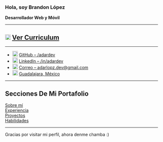 ### Hola, soy Brandon López  
**Desarrollador Web y Móvil**

---

## <img src="https://lightgray-sardine-268341.hostingersite.com/dist/icons/cv_icon.svg" alt="CV Icon" width="18"/> [Ver Curriculum](https://lightgray-sardine-268341.hostingersite.com/dist/cvs/adardevCV.pdf)

---

- <img src="https://lightgray-sardine-268341.hostingersite.com/dist/logos/github_logo.svg" alt="GitHub" width="18"/> [GitHub – /adardev](https://github.com/adardev) 
- <img src="https://lightgray-sardine-268341.hostingersite.com/dist/logos/linkedin_logo.svg" alt="LinkedIn" width="18"/> [LinkedIn – /in/adardev](https://www.linkedin.com/in/adardev)
- <img src="https://lightgray-sardine-268341.hostingersite.com/dist/icons/email_icon.svg" alt="Email" width="18"/> [Correo – adarlopz.dev@gmail.com](mailto:adarlopz.dev@gmail.com)
- <img src="https://lightgray-sardine-268341.hostingersite.com/dist/icons/map_icon.svg" alt="Ubicación" width="18"/> [Guadalajara, México](https://maps.app.goo.gl/jgDoBZkpe1rsiSNm7)

---

## Secciones De Mi Portafolio

[Sobre mí](https://lightgray-sardine-268341.hostingersite.com/#about)  
[Experiencia](https://lightgray-sardine-268341.hostingersite.com/#experience)  
[Proyectos](https://lightgray-sardine-268341.hostingersite.com/#projects)  
[Habilidades](https://lightgray-sardine-268341.hostingersite.com/#skills)

---

Gracias por visitar mi perfil, ahora denme chamba :)
